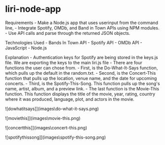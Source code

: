 # liri-node-app

Requirements
    - Make a Node.js app that uses userinput from the command line,
    - Integrate Spotify, OMDb, and Band in Town APIs using NPM modules.
    - Use API calls and parse through the returned JSON objects.

Technologies Used
    - Bands In Town API 
    - Spotify API
    - OMDb API
    - JavaScript
    - Node.js

Explanation
    - Authentication keys for Spotify are being stored in the keys.js file. We are exporting the keys to the main liri.js file
    - There are four functions the user can chose from. 
    - First, is the Do-What-It-Says function, which pulls up the default in the random.txt. 
    - Second, is the Concert-This function that pulls up the location, venue name, and the date for upcoming concerts. 
    - Third, is the Spotify-This-Song. This function pulls up the song's name, artist, album, and a preview link. 
    - The last function is the Movie-This function. This function displays the title of the movie, year, rating, country where it was produced, language, plot, and actors in the movie.

![dowhatitsays]](images\do-what-it-says.png)

![moviethis]](images\movie-this.png)

![concertthis]](images\concert-this.png)

![spotifythissong]](images\spotify-this-song.png)




    